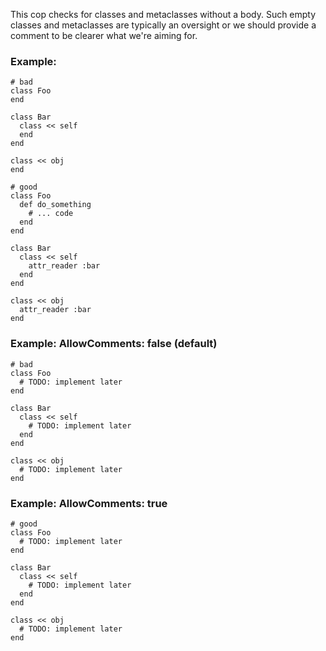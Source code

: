 This cop checks for classes and metaclasses without a body.
Such empty classes and metaclasses are typically an oversight or we should provide a comment
to be clearer what we're aiming for.

### Example:
    # bad
    class Foo
    end

    class Bar
      class << self
      end
    end

    class << obj
    end

    # good
    class Foo
      def do_something
        # ... code
      end
    end

    class Bar
      class << self
        attr_reader :bar
      end
    end

    class << obj
      attr_reader :bar
    end

### Example: AllowComments: false (default)
    # bad
    class Foo
      # TODO: implement later
    end

    class Bar
      class << self
        # TODO: implement later
      end
    end

    class << obj
      # TODO: implement later
    end

### Example: AllowComments: true
    # good
    class Foo
      # TODO: implement later
    end

    class Bar
      class << self
        # TODO: implement later
      end
    end

    class << obj
      # TODO: implement later
    end
